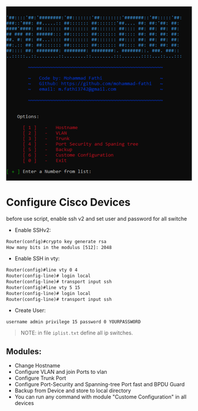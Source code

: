 ![Main menu](./images/menu.png)
# Configure Cisco Devices
before use script, enable ssh v2 and set user and password for all switche

- Enable SSHv2:
```
Router(config)#crypto key generate rsa 
How many bits in the modulus [512]: 2048
```

- Enable SSH in vty:
```
Router(config)#line vty 0 4
Router(config-line)# login local
Router(config-line)# transport input ssh
Router(config)#line vty 5 15
Router(config-line)# login local
Router(config-line)# transport input ssh
```
- Create User:
```
username admin privilege 15 password 0 YOURPASSWORD
```

> NOTE: in file `iplist.txt` define all ip switches.

## Modules:
- Change Hostname
- Configure VLAN and join Ports to vlan
- Configure Trunk Port
- Configure Port-Security and Spanning-tree Port fast and BPDU Guard
- Backup from Device and store to local directory
- You can run any command with module "Custome Configuration" in all devices
